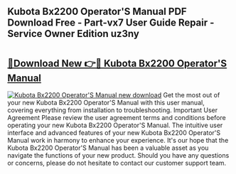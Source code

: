 ## Kubota Bx2200 Operator'S Manual PDF Download Free - Part-vx7 User Guide Repair - Service Owner Edition uz3ny

# <h2><a href="http://cf23870.oget.top/?id=Kubota+Bx2200+Operator%27S+Manual">🔗Download New 👉🔴 Kubota Bx2200 Operator'S Manual</a></h2>

[![Kubota Bx2200 Operator'S Manual new download](https://i.imgur.com/5g1atiW.png)](http://cf23870.oget.top/?id=Kubota+Bx2200+Operator%27S+Manual)
Get the most out of your new Kubota Bx2200 Operator'S Manual with this user manual, covering everything from installation to troubleshooting. Important User Agreement Please review the user agreement terms and conditions before operating your new Kubota Bx2200 Operator'S Manual. The intuitive user interface and advanced features of your new Kubota Bx2200 Operator'S Manual work in harmony to enhance your experience. It's our hope that the Kubota Bx2200 Operator'S Manual has been a valuable asset as you navigate the functions of your new product. Should you have any questions or concerns, please do not hesitate to contact our customer support team.
